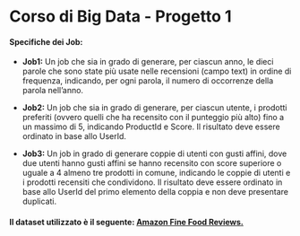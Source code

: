 # Corso di Big Data - Progetto 1

#### Specifiche dei Job:
* **Job1:** Un job che sia in grado di generare, per ciascun anno, le dieci parole che sono state più usate nelle recensioni (campo text) in ordine di frequenza, indicando, per ogni parola, il numero di occorrenze della parola nell’anno.

* **Job2:** Un job che sia in grado di generare, per ciascun utente, i prodotti preferiti (ovvero quelli che ha recensito con il punteggio più alto) fino a un massimo di 5, indicando ProductId e Score. Il risultato deve essere ordinato in base allo UserId.
* **Job3:** Un job in grado di generare coppie di utenti con gusti affini, dove due utenti hanno gusti affini se hanno recensito con score superiore o uguale a 4 almeno tre prodotti in comune, indicando le coppie di utenti e i prodotti recensiti che condividono. Il risultato deve essere ordinato in base allo UserId del primo elemento della coppia e non deve presentare duplicati.

#### Il dataset utilizzato è il seguente: [Amazon Fine Food Reviews.](https://www.kaggle.com/datasets/snap/amazon-fine-food-reviews)